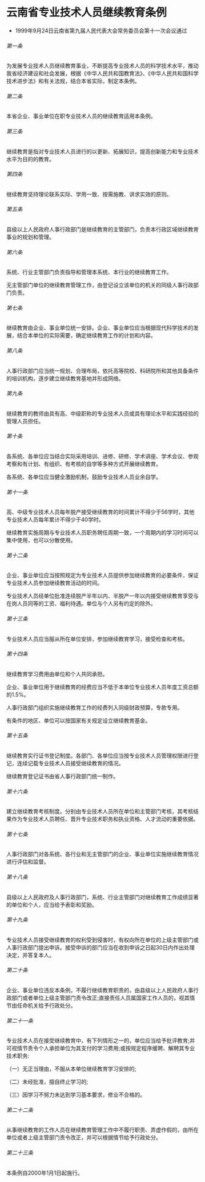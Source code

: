 # 云南省专业技术人员继续教育条例

- 1999年9月24日云南省第九届人民代表大会常务委员会第十一次会议通过

<!-- INFO END -->

###### 第一条

为发展专业技术人员继续教育事业，不断提高专业技术人员的科学技术水平，推动我省经济建设和社会发展，根据《中华人民共和国教育法》、《中华人民共和国科学技术进步法》和有关法规，结合本省实际，制定本条例。

###### 第二条

本省企业、事业单位在职专业技术人员的继续教育适用本条例。

###### 第三条

继续教育是指对专业技术人员进行的以更新、拓展知识，提高创新能力和专业技术水平为目的的教育。

###### 第四条

继续教育坚持理论联系实际、学用一致、按需施教、讲求实效的原则。

###### 第五条

县级以上人民政府人事行政部门是继续教育的主管部门，负责本行政区域继续教育事业的规划和管理。

###### 第六条

系统、行业主管部门负责指导和管理本系统、本行业的继续教育工作。

无主管部门单位的继续教育管理工作，由登记设立该单位的机关的同级人事行政部门负责。

###### 第七条

继续教育由企业、事业单位统一安排。企业、事业单位应当根据现代科学技术的发展，结合本单位的实际需要，确定继续教育工作的计划和内容。

###### 第八条

人事行政部门应当统一规划、合理布局，依托高等院校、科研院所和其他具备条件的培训机构，逐步建立继续教育基地并形成网络。

###### 第九条

继续教育的教师由具有高、中级职称的专业技术人员或具有理论水平和实践经验的管理人员担任。

###### 第十条

各系统、各单位应当结合实际采用培训、进修、研修、学术讲座、学术会议、参观考察和有计划、有组织、有考核的自学等多种方式开展继续教育。

各系统、各单位应当健全激励机制，鼓励专业技术人员业余自学。

###### 第十一条

高、中级专业技术人员每年脱产接受继续教育的时间累计不得少于56学时，其他专业技术人员每年累计不得少于40学时。

继续教育实施周期与专业技术人员职务聘任周期一致，一个周期内的学习时间可以集中使用，也可以分散使用。

###### 第十二条

企业、事业单位应当按照规定为专业技术人员提供参加继续教育的必要条件，保证专业技术人员参加继续教育活动的时间。

专业技术人员经单位批准连续脱产半年以内、半脱产一年以内接受继续教育享受与在岗人员同等的工资、福利待遇。单位与个人另有约定的除外。

###### 第十三条

专业技术人员应当服从所在单位安排，参加继续教育学习，接受检查和考核。

###### 第十四条

继续教育学习费用由单位和个人共同承担。

企业、事业单位用于继续教育的经费应当不低于本单位专业技术人员年度工资总额的1.5%。

人事行政部门组织实施继续教育工作的经费列入同级财政预算，专款专用。

有条件的地区、单位可以按国家有关规定设立继续教育基金。

###### 第十五条

继续教育实行证书登记制度。各部门、各单位应当按专业技术人员管理权限进行登记，连续记载专业技术人员接受继续教育的情况。

继续教育登记证书由省人事行政部门统一制作。

###### 第十六条

建立继续教育考核制度。分别由专业技术人员所在单位和主管部门考核，其考核结果作为专业技术人员聘任、晋升专业技术职务和执业资格、人才流动的重要依据。

###### 第十七条

人事行政部门对各系统、各行业和无主管部门的企业、事业单位实施继续教育情况进行评估和监督。

###### 第十八条

县级以上人民政府及人事行政部门，系统、行业主管部门对继续教育工作成绩显著的单位和个人，应当给予表彰和奖励。

###### 第十九条

专业技术人员接受继续教育的权利受到侵害时，有权向所在单位的上级主管部门或人事行政部门提出申诉。接受申诉的部门应当在收到申诉之日起30日内作出处理决定，并答复本人。

###### 第二十条

企业、事业单位违反本条例，不履行继续教育职责的，由县级以上人民政府人事行政部门或者单位上级主管部门责令改正;直接责任人员属国家工作人员的，视其情节由任命机关给予行政处分。

###### 第二十一条

专业技术人员在接受继续教育中，有下列情形之一的，单位应当给予批评教育;并可视情节责令个人承担单位为其支付的学习费用;或按规定程序缓聘、解聘其专业技术职务:

（一）无正当理由，不服从本单位继续教育学习安排的;

（二）未经批准，擅自终止学习的;

（三）因学习不努力未达到学习基本要求，修业不合格的。

###### 第二十二条

从事继续教育的工作人员在继续教育管理工作中不履行职责、弄虚作假的，由所在单位或者上级主管部门责令改正，并可以根据情节给予行政处分。

###### 第二十三条

本条例自2000年1月1日起施行。
